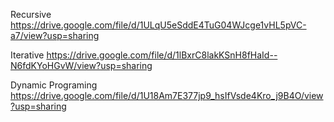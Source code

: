 Recursive
https://drive.google.com/file/d/1ULqU5eSddE4TuG04WJcge1vHL5pVC-a7/view?usp=sharing

Iterative
https://drive.google.com/file/d/1lBxrC8lakKSnH8fHaId--N6fdKYoHGvW/view?usp=sharing


Dynamic Programing
https://drive.google.com/file/d/1U18Am7E377jp9_hsIfVsde4Kro_j9B4O/view?usp=sharing

